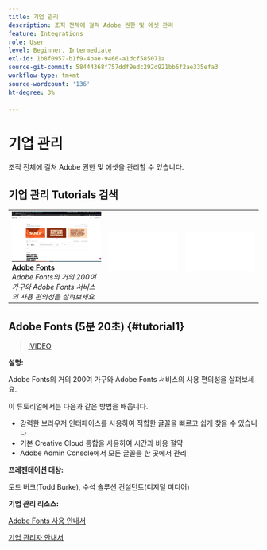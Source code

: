 ```yaml
---
title: 기업 관리
description: 조직 전체에 걸쳐 Adobe 권한 및 에셋 관리
feature: Integrations
role: User
level: Beginner, Intermediate
exl-id: 1b8f0957-b1f9-4bae-9466-a1dcf585071a
source-git-commit: 58444368f757ddf9edc292d921bb6f2ae335efa3
workflow-type: tm+mt
source-wordcount: '136'
ht-degree: 3%

---
```


# 기업 관리

조직 전체에 걸쳐 Adobe 권한 및 에셋을 관리할 수 있습니다.

## 기업 관리 Tutorials 검색

<table style="table-layout:fixed">
<tr>
 <td>
   <a href="enterprise.md#tutorial1">
      <img alt="Adobe Fonts" src="../assets/fonts_burke_thumbnail.jpg" />
   </a>
    <div>
   <a href="enterprise.md#tutorial1"><strong>Adobe Fonts</strong></a>
    </div>
    <em>Adobe Fonts의 거의 200여 가구와 Adobe Fonts 서비스의 사용 편의성을 살펴보세요.</em>
    <br>
  </td>
  <td>
    <img alt="스페이서" src="../assets/Whitespacer.png" />
    <div>
    <br>
  </td>
  <td>
    <img alt="스페이서" src="../assets/Whitespacer.png" />
    <div>
    <br>
  </td>
</tr>
</table>

## Adobe Fonts (5분 20초) {#tutorial1}

>[!VIDEO](https://video.tv.adobe.com/v/328226?hidetitle=true)

**설명:**

Adobe Fonts의 거의 200여 가구와 Adobe Fonts 서비스의 사용 편의성을 살펴보세요.

이 튜토리얼에서는 다음과 같은 방법을 배웁니다.
* 강력한 브라우저 인터페이스를 사용하여 적합한 글꼴을 빠르고 쉽게 찾을 수 있습니다
* 기본 Creative Cloud 통합을 사용하여 시간과 비용 절약
* Adobe Admin Console에서 모든 글꼴을 한 곳에서 관리

**프레젠테이션 대상:**

토드 버크(Todd Burke), 수석 솔루션 컨설턴트(디지털 미디어)

**기업 관리 리소스:**

[Adobe Fonts 사용 안내서](https://helpx.adobe.com/fonts/user-guide.html)

[기업 관리자 안내서](https://helpx.adobe.com/enterprise/admin-guide.html)
